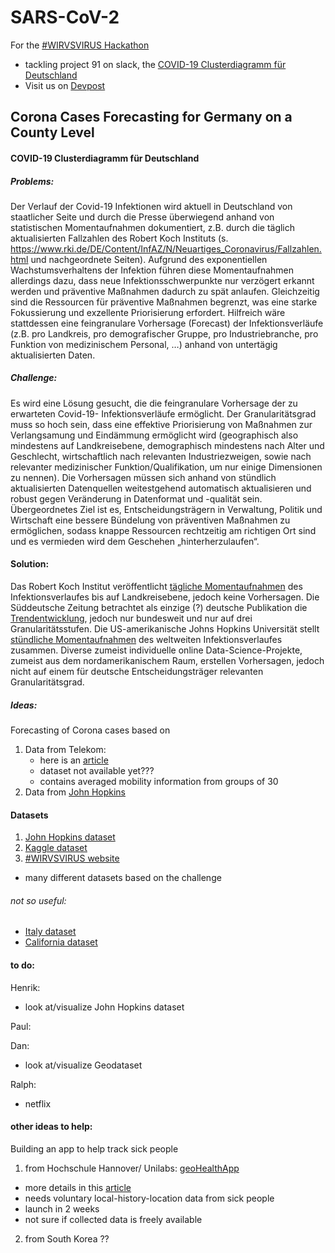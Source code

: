 # SARS-CoV-2
For the [#WIRVSVIRUS Hackathon](https://wirvsvirushackathon.org/) 
- tackling project 91 on slack, the [COVID-19 Clusterdiagramm für Deutschland](https://airtable.com/shrs71ccUVKyvLlUA/tbl6Br4W3IyPGk1jt/viwk1wafE5cvUwOr7?blocks=hide)
- Visit us on [Devpost](https://devpost.com/software/corona-cases-forecasting-for-germany-on-a-county-level#updates)

## Corona Cases Forecasting for Germany on a County Level
#### COVID-19 Clusterdiagramm für Deutschland
##### Problems:
Der Verlauf der Covid-19 Infektionen wird aktuell in Deutschland von staatlicher Seite und durch die Presse überwiegend anhand von statistischen Momentaufnahmen dokumentiert, z.B. durch die täglich aktualisierten Fallzahlen des Robert Koch Instituts (s. https://www.rki.de/DE/Content/InfAZ/N/Neuartiges_Coronavirus/Fallzahlen.html und nachgeordnete Seiten). Aufgrund des exponentiellen Wachstumsverhaltens der Infektion führen diese Momentaufnahmen allerdings dazu, dass neue Infektionsschwerpunkte nur verzögert erkannt werden und präventive Maßnahmen dadurch zu spät anlaufen. Gleichzeitig sind die Ressourcen für präventive Maßnahmen begrenzt, was eine starke Fokussierung und exzellente Priorisierung erfordert. Hilfreich wäre stattdessen eine feingranulare Vorhersage (Forecast) der Infektionsverläufe (z.B. pro Landkreis, pro demografischer Gruppe, pro Industriebranche, pro Funktion von medizinischem Personal, …) anhand von untertägig aktualisierten Daten.

##### Challenge:
Es wird eine Lösung gesucht, die die feingranulare Vorhersage der zu erwarteten Covid-19- Infektionsverläufe ermöglicht. Der Granularitätsgrad muss so hoch sein, dass eine effektive Priorisierung von Maßnahmen zur Verlangsamung und Eindämmung ermöglicht wird (geographisch also mindestens auf Landkreisebene, demographisch mindestens nach Alter und Geschlecht, wirtschaftlich nach relevanten Industriezweigen, sowie nach relevanter medizinischer Funktion/Qualifikation, um nur einige Dimensionen zu nennen). Die Vorhersagen müssen sich anhand von stündlich aktualisierten Datenquellen weitestgehend automatisch aktualisieren und robust gegen Veränderung in Datenformat und -qualität sein. Übergeordnetes Ziel ist es, Entscheidungsträgern in Verwaltung, Politik und Wirtschaft eine bessere Bündelung von präventiven Maßnahmen zu ermöglichen, sodass knappe Ressourcen rechtzeitig am richtigen Ort sind und es vermieden wird dem Geschehen „hinterherzulaufen“.

#### Solution:
Das Robert Koch Institut veröffentlicht [tägliche Momentaufnahmen](https://www.rki.de/DE/Content/InfAZ/N/Neuartiges_Coronavirus/Situationsberichte/2020-03-18-de.pdf?__blob=publicationFile) des Infektionsverlaufes bis auf Landkreisebene, jedoch keine Vorhersagen. Die Süddeutsche Zeitung betrachtet als einzige (?) deutsche Publikation die [Trendentwicklung](https://www.sueddeutsche.de/thema/Coronavirus), jedoch nur bundesweit und nur auf drei Granularitätsstufen. Die US-amerikanische Johns Hopkins Universität stellt [stündliche Momentaufnahmen](https://coronavirus.jhu.edu/map.html) des weltweiten Infektionsverlaufes zusammen. Diverse zumeist individuelle online Data-Science-Projekte, zumeist aus dem nordamerikanischem Raum, erstellen Vorhersagen, jedoch nicht auf einem für deutsche Entscheidungsträger relevanten Granularitätsgrad.





##### Ideas:
Forecasting of Corona cases based on
1) Data from Telekom:
	- here is an [article](https://www.heise.de/newsticker/meldung/Corona-Krise-Deutsche-Telekom-liefert-anonymisierte-Handydaten-an-RKI-4685191.html)
	- dataset not available yet???
	- contains averaged mobility information from groups of 30
2) Data from [John Hopkins](https://github.com/CSSEGISandData/COVID-19)






#### Datasets
1) [John Hopkins dataset](https://github.com/CSSEGISandData/COVID-19)
2) [Kaggle dataset](https://www.kaggle.com/sudalairajkumar/novel-corona-virus-2019-dataset)
3) [#WIRVSVIRUS website](https://wirvsvirushackathon.org/ressourcen/)
- many different datasets based on the challenge

###### not so useful:
- [Italy dataset](https://github.com/pcm-dpc/COVID-19)
- [California dataset]()






#### to do:
Henrik: 
- look at/visualize John Hopkins dataset <br/>

Paul: <br/>

Dan: 
- look at/visualize Geodataset

Ralph:
- netflix 


#### other ideas to help: 
Building an app to help track sick people
1) from Hochschule Hannover/ Unilabs: [geoHealthApp](https://www.geohealthapp.de/)

- more details in this [article](https://www.heise.de/newsticker/meldung/Medizinische-Hochschule-Hannover-und-Ubilabs-entwickeln-Corona-App-4680487.html)
- needs voluntary local-history-location data from sick people
- launch in 2 weeks
- not sure if collected data is freely available

2) from South Korea ??




